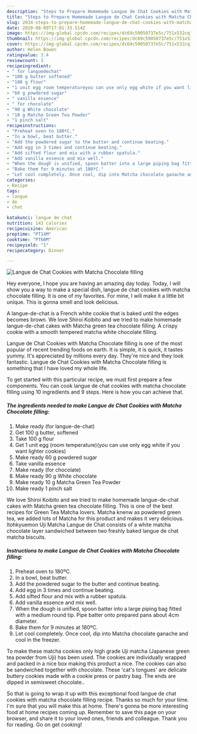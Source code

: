 ```yaml
---
description: "Steps to Prepare Homemade Langue de Chat Cookies with Matcha Chocolate filling"
title: "Steps to Prepare Homemade Langue de Chat Cookies with Matcha Chocolate filling"
slug: 2034-steps-to-prepare-homemade-langue-de-chat-cookies-with-matcha-chocolate-filling
date: 2020-08-09T17:01:33.514Z
image: https://img-global.cpcdn.com/recipes/dc69c59050737e5c/751x532cq70/langue-de-chat-cookies-with-matcha-chocolate-filling-recipe-main-photo.jpg
thumbnail: https://img-global.cpcdn.com/recipes/dc69c59050737e5c/751x532cq70/langue-de-chat-cookies-with-matcha-chocolate-filling-recipe-main-photo.jpg
cover: https://img-global.cpcdn.com/recipes/dc69c59050737e5c/751x532cq70/langue-de-chat-cookies-with-matcha-chocolate-filling-recipe-main-photo.jpg
author: Helen Bowen
ratingvalue: 3.4
reviewcount: 3
recipeingredient:
- " for languedechat"
- "100 g butter softened"
- "100 g flour"
- "1 unit egg room temperatureyou can use only egg white if you want lighter cookies"
- "60 g powdered sugar"
- " vanilla essence"
- " for chocolate"
- "90 g White chocolate"
- "10 g Matcha Green Tea Powder"
- "1 pinch salt"
recipeinstructions:
- "Preheat oven to 180ºC."
- "In a bowl, beat butter."
- "Add the powdered sugar to the butter and continue beating."
- "Add egg in 3 times and continue beating."
- "Add sifted flour and mix with a rubber spatula."
- "Add vanilla essence and mix well."
- "When the dough is unified, spoon batter into a large piping bag fitted with a medium round tip. Pipe batter onto prepared pans about 4cm diameter."
- "Bake them for 9 minutes at 180ºC."
- "Let cool completely. Once cool, dip into Matcha chocolate ganache and cool in the freezer."
categories:
- Recipe
tags:
- langue
- de
- chat

katakunci: langue de chat 
nutrition: 143 calories
recipecuisine: American
preptime: "PT14M"
cooktime: "PT60M"
recipeyield: "1"
recipecategory: Dinner

---
```



![Langue de Chat Cookies with Matcha Chocolate filling](https://img-global.cpcdn.com/recipes/dc69c59050737e5c/751x532cq70/langue-de-chat-cookies-with-matcha-chocolate-filling-recipe-main-photo.jpg)

Hey everyone, I hope you are having an amazing day today. Today, I will show you a way to make a special dish, langue de chat cookies with matcha chocolate filling. It is one of my favorites. For mine, I will make it a little bit unique. This is gonna smell and look delicious.

A langue-de-chat is a French white cookie that is baked until the edges becomes brown. We love Shiroi Koibito and we tried to make homemade langue-de-chat cakes with Matcha green tea chocolate filling. A crispy cookie with a smooth tempered matcha white chocolate filling.

Langue de Chat Cookies with Matcha Chocolate filling is one of the most popular of recent trending foods on earth. It is simple, it is quick, it tastes yummy. It's appreciated by millions every day. They're nice and they look fantastic. Langue de Chat Cookies with Matcha Chocolate filling is something that I have loved my whole life.


To get started with this particular recipe, we must first prepare a few components. You can cook langue de chat cookies with matcha chocolate filling using 10 ingredients and 9 steps. Here is how you can achieve that.

<!--inarticleads1-->

##### The ingredients needed to make Langue de Chat Cookies with Matcha Chocolate filling:

1. Make ready  (for langue-de-chat)
1. Get 100 g butter, softened
1. Take 100 g flour
1. Get 1 unit egg (room temperature)(you can use only egg white if you want lighter cookies)
1. Make ready 60 g powdered sugar
1. Take  vanilla essence
1. Make ready  (for chocolate)
1. Make ready 90 g White chocolate
1. Make ready 10 g Matcha Green Tea Powder
1. Make ready 1 pinch salt


We love Shiroi Koibito and we tried to make homemade langue-de-chat cakes with Matcha green tea chocolate filling. This is one of the best recipes for Green Tea Matcha lovers. Matcha knenw as powdered green tea, we added lots of Matcha for this product and makes it very delicious. Itohkyuemon Uji Matcha Langue de Chat consists of a white matcha chocolate layer sandwiched between two freshly baked langue de chat matcha biscuits. 

<!--inarticleads2-->

##### Instructions to make Langue de Chat Cookies with Matcha Chocolate filling:

1. Preheat oven to 180ºC.
1. In a bowl, beat butter.
1. Add the powdered sugar to the butter and continue beating.
1. Add egg in 3 times and continue beating.
1. Add sifted flour and mix with a rubber spatula.
1. Add vanilla essence and mix well.
1. When the dough is unified, spoon batter into a large piping bag fitted with a medium round tip. Pipe batter onto prepared pans about 4cm diameter.
1. Bake them for 9 minutes at 180ºC.
1. Let cool completely. Once cool, dip into Matcha chocolate ganache and cool in the freezer.


To make these matcha cookies only high grade Uji matcha (Japanese green tea powder from Uji) has been used. The cookies are individually wrapped and packed in a nice box making this product a nice. The cookies can also be sandwiched together with chocolate. These &#39;cat&#39;s tongues&#39; are delicate buttery cookies made with a cookie press or pastry bag. The ends are dipped in semisweet chocolate.. 

So that is going to wrap it up with this exceptional food langue de chat cookies with matcha chocolate filling recipe. Thanks so much for your time. I'm sure that you will make this at home. There's gonna be more interesting food at home recipes coming up. Remember to save this page on your browser, and share it to your loved ones, friends and colleague. Thank you for reading. Go on get cooking!
